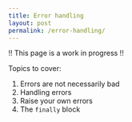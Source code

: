 ```yaml
---
title: Error handling
layout: post
permalink: /error-handling/
---
```


!! This page is a work in progress !!

Topics to cover:
1. Errors are not necessarily bad
2. Handling errors
3. Raise your own errors
4. The `finally` block